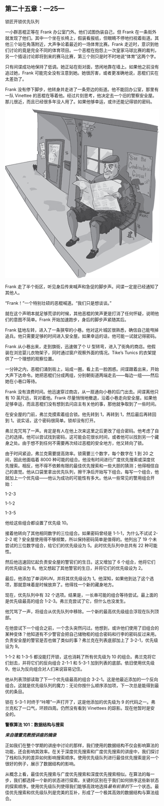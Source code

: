 ## 第二十五章：—25—

锁匠开锁优先队列

一小群恶棍正等在 Frank 办公室门外。他们试图伪装自己，但 Frank 在一条街外就发现了他们。其中一个坐在长椅上，假装看报纸，但眼睛不停地扫视着街道。其他三个站在角落附近，大声争论着最近的一场体育比赛。Frank 走近时，意识到他们讨论的竟是完全不同的体育项目。一个恶棍在抱怨上一次皇家马球比赛的裁判，另一个插话讨论即将到来的赛马比赛，第三个则只是时不时地说“体育”这两个字。

只有间谍成功地保持了低调。她正站在街对面，悠闲地靠在墙上。如果他之前没有追过她，Frank 可能完全没有注意到她。她很厉害，或者更准确地说，恶棍们实在太差劲了。

Frank 没有停下脚步，他转身并走进了一条旁边的街道。他不能回办公室，那里有一队 Vinettee 的恶棍在等着他。经过片刻思考，他决定去一个旧的警察安全屋。那儿很近，而且已经很多年没人用了。如果他够幸运，或许还能记得锁的密码。

![image](img/f0202-01.jpg)

Frank 走了半个街区，听见身后传来喊声和急促的脚步声。间谍一定是已经通知了其他人。

“Frank！”一个特别壮硕的恶棍喊道。“我们只是想谈谈。”

就在这个声明本就足够荒谬的时候，其他恶棍的笑声更是打消了任何怀疑，说明他们的意图不简单。Frank 开始加速跑步，身后的脚步声紧随其后。

Frank 猛地左转，进入了一条狭窄的小巷。他对这片城区很熟悉，确信自己能甩掉追兵。他只需要足够的时间进入安全屋。如果幸运的话，他可能一试就记得密码。

Frank 从小巷出来，走到旗街，迅速做了个 U 型转弯，进入了街角的商店。他假装在浏览婴儿衣物架子，同时通过窗户观察外面的情况。Tike’s Tunics 的衣架提供了一个理想的观察位置。

一分钟之内，恶棍们涌到街上，站成一圈，看上去一脸困惑。间谍跟着出来，开始大声下达命令。她把恶棍们分成两组，分别朝街道两端走去——每边一组——然后她在小巷口等待。

Frank 没有浪费时间。他迅速穿过商店，从一扇通向小巷的后门出去。间谍离他只有 10 英尺远，背对着他。Frank 尽量悄悄地撤退，沿着小巷走向安全屋。如果他足够幸运，而且恶棍们没有想到去问店主有关他的事，那他就争取到了一些时间。

在安全屋的门前，弗兰克摸索着组合锁。他先转到 1，再转到 1，然后最后再转回到 1。说实话，这个密码很简单。锁却没有打开。

弗兰克咒骂了一声。肯定是有人在他上次来这里之后更改了组合密码。他考虑了自己的选择。他可以尝试找到密码，这可能会花很长时间，或者他可以找到另一个藏身之处。由于想不到任何不需要再次经过恶棍的安全地方，他又转向了锁。

由于时间紧迫，弗兰克需要提高效率。锁需要三个数字，每个数字在 1 到 20 之间，因此他面临着 8000 种可能的组合。他没有时间进行广度优先搜索或深度优先搜索。相反，他不得不依赖有限的最佳优先搜索和一些大胆的猜测；他得相信自己的直觉。他从口袋里拿出优先队列，擦干净后开始写下组合。每写一个组合，他就加上一个优先级——他认为成功的可能性有多大。他从一些常见的警用组合开始：

1-2-3

1-1-2

1-3-5

他给这些组合都设置了优先级 10。

接着他转向了其他相同数字的三位组合。如果密码曾经是 1-1-1，为什么不试试 2-2-2 呢？安全屋使用得不够频繁，所以保持密码简单是值得的。他列出了 19 个未尝试的三位数字组合，给它们的优先级设为 5。此时优先队列中总共有 22 种可能性。

然后他迅速回忆起负责安全屋的警官们的生日。这又增加了 6 个组合，他将它们的优先级设为 8。他又想起了其他警官的生日，并将它们的优先级设为 2。

最后，他添加了单词*RUN*，并将其优先级设为 1。他深知，如果他到达了这个选项，那就意味着是时候放弃了。他得找一个新的藏身地方。

现在，优先队列中有 32 个选项。结果是，一长串可能的组合等待尝试。最上面的是优先级最高的组合 1-2-3。弗兰克尝试了它，但什么也没发生。

他咒骂了一声，将组合从优先队列中移除。一个新的最高优先级组合浮现在队列顶部。

在他尝试下一个组合之前，一个念头突然闪过。他想到，或许他们使用了旧组合的某种变体？他知道有不少警官会把自己储物柜的组合密码和行李的密码反过来用。负责安全屋的警官是否也做了类似的事？弗兰克在列表底部加上了 3-2-1，优先级设为 9。

1-1-2 和 1-3-5 都没能打开锁，这也消耗了所有优先级为 10 的组合。弗兰克将它们划去，并将它们的反向组合 2-1-1 和 5-3-1 加到列表的底部。依旧使用优先级 9，他认为反向组合对人们来说容易记住。

他从列表顶部读取了下一个优先级最高的组合 3-2-1。这是他最近添加的一个反向组合。这就是优先级队列的魔力：无论你按什么顺序添加项，下一次总是能得到最优的条目。

锁在 5-3-1 时终于“咔嚓”一声打开了，这是他添加的优先级为 9 的代码之一。弗兰克松了一口气，环顾四周。仍然没有看到 Vinettees 的踪影。现在他暂时是安全的。

**警察算法 101：数据结构与搜索**

***来自德雷克教授讲座的摘录***

正如我们在整个学期的讲座中讨论的那样，我们使用的数据结构不仅会影响算法的功能，还会影响其效率。在关于深度优先搜索和广度优先搜索的讲座中，我们探讨了栈和队列的差异如何影响搜索顺序。使用优先级队列进行最佳优先搜索是另一个很好的例子，展示了数据结构的影响。

从概念上看，最佳优先搜索与广度优先搜索和深度优先搜索相似。在算法的每一步，我们都选择一个新的状态进行探索。关键的区别在于我们如何排序这些新状态的探索顺序。使用优先级队列使得我们能够高效地选择*最有前景的*下一个状态。最佳优先搜索和优先级队列是完美的互补，形成了一个极其高效的数据结构与算法组合。
